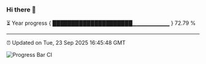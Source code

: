 ### Hi there 👋

⏳ Year progress { █████████████████████▁▁▁▁▁▁▁▁▁ } 72.79 %

---

⏰ Updated on Tue, 23 Sep 2025 16:45:48 GMT

![Progress Bar CI](https://github.com/IshwaranRudhara/GIT-ACTION/workflows/Progress%20Bar%20CI/badge.svg)
